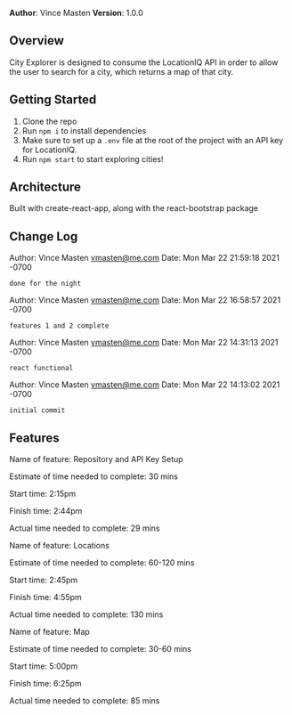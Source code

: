 **Author**: Vince Masten
**Version**: 1.0.0

## Overview
City Explorer is designed to consume the LocationIQ API in order to allow the user to search for a city, which returns a map of that city. 

## Getting Started
1. Clone the repo
2. Run `npm i` to install dependencies
3. Make sure to set up a `.env` file at the root of the project with an API key for LocationIQ.
4. Run `npm start` to start exploring cities!

## Architecture
Built with create-react-app, along with the react-bootstrap package 

## Change Log
Author: Vince Masten <vmasten@me.com>
Date:   Mon Mar 22 21:59:18 2021 -0700

    done for the night

Author: Vince Masten <vmasten@me.com>
Date:   Mon Mar 22 16:58:57 2021 -0700

    features 1 and 2 complete

Author: Vince Masten <vmasten@me.com>
Date:   Mon Mar 22 14:31:13 2021 -0700

    react functional

Author: Vince Masten <vmasten@me.com>
Date:   Mon Mar 22 14:13:02 2021 -0700

    initial commit

## Features

Name of feature: Repository and API Key Setup

Estimate of time needed to complete: 30 mins

Start time: 2:15pm

Finish time: 2:44pm

Actual time needed to complete: 29 mins


Name of feature: Locations

Estimate of time needed to complete: 60-120 mins

Start time: 2:45pm

Finish time: 4:55pm

Actual time needed to complete: 130 mins


Name of feature: Map

Estimate of time needed to complete: 30-60 mins

Start time: 5:00pm

Finish time: 6:25pm

Actual time needed to complete: 85 mins
